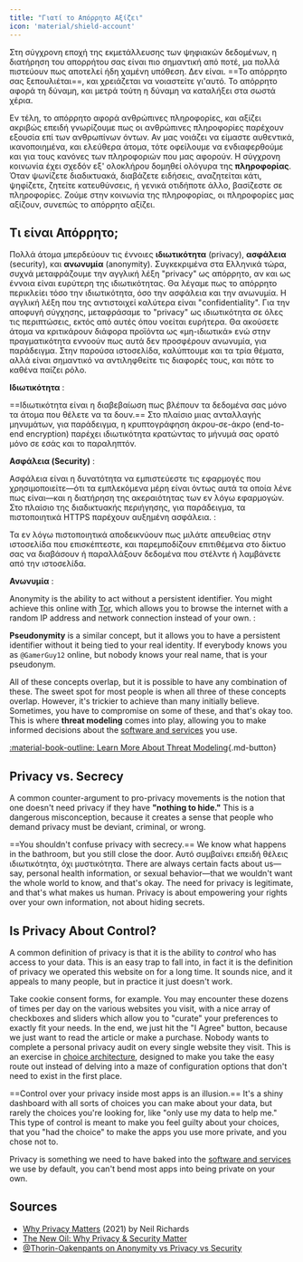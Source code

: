 ```yaml
---
title: "Γιατί το Απόρρητο Αξίζει"
icon: 'material/shield-account'
---
```


Στη σύγχρονη εποχή της εκμετάλλευσης των ψηφιακών δεδομένων, η διατήρηση του απορρήτου σας είναι πιο σημαντική από ποτέ, μα πολλά πιστεύουν πως αποτελεί ήδη χαμένη υπόθεση. Δεν είναι. ==Το απόρρητο σας ξεπουλιέται==, και χρειάζεται να νοιαστείτε γι'αυτό. Το απόρρητο αφορά τη δύναμη, και μετρά τούτη η δύναμη να καταλήξει στα σωστά χέρια.

Εν τέλη, το απόρρητο αφορά ανθρώπινες πληροφορίες, και αξίζει ακριβώς επειδή γνωρίζουμε πως οι ανθρώπινες πληροφορίες παρέχουν εξουσία επί των ανθρωπίνων όντων. Αν μας νοιάζει να είμαστε αυθεντικά, ικανοποιημένα, και ελεύθερα άτομα, τότε οφείλουμε να ενδιαφερθούμε και για τους κανόνες των πληροφοριών που μας αφορούν. Η σύγχρονη κοινωνία έχει σχεδόν εξ' ολοκλήρου δομηθεί ολόγυρα της **πληροφορίας**. Όταν ψωνίζετε διαδικτυακά, διαβάζετε ειδήσεις, αναζητείται κάτι, ψηφίζετε, ζητείτε κατευθύνσεις, ή γενικά οτιδήποτε άλλο, βασίζεστε σε πληροφορίες. Ζούμε στην κοινωνία της πληροφορίας, οι πληροφορίες μας αξίζουν, συνεπώς το απόρρητο αξίζει.

## Τι είναι Απόρρητο;

Πολλά άτομα μπερδεύουν τις έννοιες **ιδιωτικότητα** (privacy), **ασφάλεια** (security), και **ανωνυμία** (anonymity). Συγκεκριμένα στα Ελληνικά τώρα, συχνά μεταφράζουμε την αγγλική λέξη "privacy" ως απόρρητο, αν και ως έννοια είναι ευρύτερη της ιδιωτικότητας. Θα λέγαμε πως το απόρρητο περικλείει τόσο την ιδιωτικότητα, όσο την ασφάλεια και την ανωνυμία. Η αγγλική λέξη που της αντιστοιχεί καλύτερα είναι "confidentiality". Για την αποφυγή σύγχησης, μεταφράσαμε το "privacy" ως ιδιωτικότητα σε όλες τις περιπτώσεις, εκτός από αυτές όπου νοείται ευρήτερα. Θα ακούσετε άτομα να κριτικάρουν διάφορα προϊόντα ως «μη-ιδιωτικά» ενώ στην πραγματικότητα εννοούν πως αυτά δεν προσφέρουν ανωνυμία, για παράδειγμα. Στην παρούσα ιστοσελίδα, καλύπτουμε και τα τρία θέματα, αλλά είναι σημαντικό να αντιληφθείτε τις διαφορές τους, και πότε το καθένα παίζει ρόλο.

<!-- markdownlint-disable-next-line -->
**Ιδιωτικότητα**
:

==Ιδιωτικότητα είναι η διαβεβαίωση πως βλέπουν τα δεδομένα σας μόνο τα άτομα που θέλετε να τα δουν.== Στο πλαίσιο μιας ανταλλαγής μηνυμάτων, για παράδειγμα, η κρυπτογράφηση άκρου-σε-άκρο (end-to-end encryption) παρέχει ιδιωτικότητα κρατώντας το μήνυμά σας ορατό μόνο σε εσάς και το παραληπτόν.

<!-- markdownlint-disable-next-line -->
**Ασφάλεια (Security)**
:

Ασφάλεια είναι η δυνατότητα να εμπιστεύεστε τις εφαρμογές που χρησιμοποιείτε—ότι τα εμπλεκόμενα μέρη είναι όντως αυτά τα οποία λένε πως είναι—και η διατήρηση της ακεραιότητας των εν λόγω εφαρμογών. Στο πλαίσιο της διαδικτυακής περιήγησης, για παράδειγμα, τα πιστοποιητικά HTTPS παρέχουν αυξημένη ασφάλεια.
:

Τα εν λόγω πιστοποιητικά αποδεικνύουν πως μιλάτε απευθείας στην ιστοσελίδα που επισκέπτεστε, και παρεμποδίζουν επιτιθέμενα στο δίκτυο σας να διαβάσουν ή παραλλάξουν δεδομένα που στέλντε ή λαμβάνετε από την ιστοσελίδα.

<!-- markdownlint-disable-next-line -->
**Ανωνυμία**
:

Anonymity is the ability to act without a persistent identifier. You might achieve this online with [Tor](../tor.md), which allows you to browse the internet with a random IP address and network connection instead of your own.
:

**Pseudonymity** is a similar concept, but it allows you to have a persistent identifier without it being tied to your real identity. If everybody knows you as `@GamerGuy12` online, but nobody knows your real name, that is your pseudonym.

All of these concepts overlap, but it is possible to have any combination of these. The sweet spot for most people is when all three of these concepts overlap. However, it's trickier to achieve than many initially believe. Sometimes, you have to compromise on some of these, and that's okay too. This is where **threat modeling** comes into play, allowing you to make informed decisions about the [software and services](../tools.md) you use.

[:material-book-outline: Learn More About Threat Modeling](threat-modeling.md ""){.md-button}

## Privacy vs. Secrecy

A common counter-argument to pro-privacy movements is the notion that one doesn't need privacy if they have **"nothing to hide."** This is a dangerous misconception, because it creates a sense that people who demand privacy must be deviant, criminal, or wrong.

==You shouldn't confuse privacy with secrecy.== We know what happens in the bathroom, but you still close the door. Αυτό συμβαίνει επειδή θέλεις ιδιωτικότητα, όχι μυστικότητα. There are always certain facts about us—say, personal health information, or sexual behavior—that we wouldn't want the whole world to know, and that's okay. The need for privacy is legitimate, and that's what makes us human. Privacy is about empowering your rights over your own information, not about hiding secrets.

## Is Privacy About Control?

A common definition of privacy is that it is the ability to *control* who has access to your data. This is an easy trap to fall into, in fact it is the definition of privacy we operated this website on for a long time. It sounds nice, and it appeals to many people, but in practice it just doesn't work.

Take cookie consent forms, for example. You may encounter these dozens of times per day on the various websites you visit, with a nice array of checkboxes and sliders which allow you to "curate" your preferences to exactly fit your needs. In the end, we just hit the "I Agree" button, because we just want to read the article or make a purchase. Nobody wants to complete a personal privacy audit on every single website they visit. This is an exercise in [choice architecture](https://en.wikipedia.org/wiki/Choice_architecture), designed to make you take the easy route out instead of delving into a maze of configuration options that don't need to exist in the first place.

==Control over your privacy inside most apps is an illusion.== It's a shiny dashboard with all sorts of choices you can make about your data, but rarely the choices you're looking for, like "only use my data to help me." This type of control is meant to make you feel guilty about your choices, that you "had the choice" to make the apps you use more private, and you chose not to.

Privacy is something we need to have baked into the [software and services](../tools.md) we use by default, you can't bend most apps into being private on your own.

## Sources

- [Why Privacy Matters](https://amazon.com/dp/0190939044) (2021) by Neil Richards
- [The New Oil: Why Privacy & Security Matter](https://thenewoil.org/en/guides/prologue/why)
- [@Thorin-Oakenpants on Anonymity vs Privacy vs Security](https://code.privacyguides.dev/privacyguides/privacytools.io/issues/1760#issuecomment-10452)
